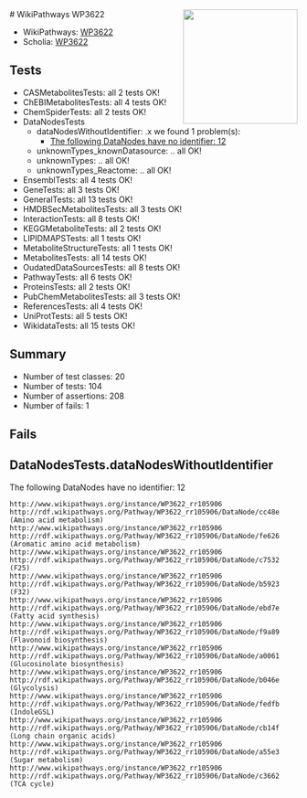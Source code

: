 <img style="float: right; width: 200px" src="https://upload.wikimedia.org/wikipedia/commons/thumb/8/83/Wplogo_with_text_500.png/640px-Wplogo_with_text_500.png" />
# WikiPathways WP3622

* WikiPathways: [WP3622](https://wikipathways.org/pathways/WP3622)
* Scholia: [WP3622](https://scholia.toolforge.org/wikipathways/WP3622)
## Tests
* CASMetabolitesTests: all 2 tests OK!
* ChEBIMetabolitesTests: all 4 tests OK!
* ChemSpiderTests: all 2 tests OK!
* DataNodesTests
    * dataNodesWithoutIdentifier: .x we found 1 problem(s):
        * [The following DataNodes have no identifier: 12](#8792c492)
    * unknownTypes_knownDatasource: .. all OK!
    * unknownTypes: .. all OK!
    * unknownTypes_Reactome: .. all OK!
* EnsemblTests: all 4 tests OK!
* GeneTests: all 3 tests OK!
* GeneralTests: all 13 tests OK!
* HMDBSecMetabolitesTests: all 3 tests OK!
* InteractionTests: all 8 tests OK!
* KEGGMetaboliteTests: all 2 tests OK!
* LIPIDMAPSTests: all 1 tests OK!
* MetaboliteStructureTests: all 1 tests OK!
* MetabolitesTests: all 14 tests OK!
* OudatedDataSourcesTests: all 8 tests OK!
* PathwayTests: all 6 tests OK!
* ProteinsTests: all 2 tests OK!
* PubChemMetabolitesTests: all 3 tests OK!
* ReferencesTests: all 4 tests OK!
* UniProtTests: all 5 tests OK!
* WikidataTests: all 15 tests OK!


## Summary

* Number of test classes: 20
* Number of tests: 104
* Number of assertions: 208
* Number of fails: 1

## Fails

<a name="8792c492" />

## DataNodesTests.dataNodesWithoutIdentifier

The following DataNodes have no identifier: 12
```
http://www.wikipathways.org/instance/WP3622_rr105906 http://rdf.wikipathways.org/Pathway/WP3622_rr105906/DataNode/cc48e (Amino acid metabolism)
http://www.wikipathways.org/instance/WP3622_rr105906 http://rdf.wikipathways.org/Pathway/WP3622_rr105906/DataNode/fe626 (Aromatic amino acid metabolism)
http://www.wikipathways.org/instance/WP3622_rr105906 http://rdf.wikipathways.org/Pathway/WP3622_rr105906/DataNode/c7532 (F25)
http://www.wikipathways.org/instance/WP3622_rr105906 http://rdf.wikipathways.org/Pathway/WP3622_rr105906/DataNode/b5923 (F32)
http://www.wikipathways.org/instance/WP3622_rr105906 http://rdf.wikipathways.org/Pathway/WP3622_rr105906/DataNode/ebd7e (Fatty acid synthesis)
http://www.wikipathways.org/instance/WP3622_rr105906 http://rdf.wikipathways.org/Pathway/WP3622_rr105906/DataNode/f9a89 (Flavonoid biosynthesis)
http://www.wikipathways.org/instance/WP3622_rr105906 http://rdf.wikipathways.org/Pathway/WP3622_rr105906/DataNode/a0061 (Glucosinolate biosynthesis)
http://www.wikipathways.org/instance/WP3622_rr105906 http://rdf.wikipathways.org/Pathway/WP3622_rr105906/DataNode/b046e (Glycolysis)
http://www.wikipathways.org/instance/WP3622_rr105906 http://rdf.wikipathways.org/Pathway/WP3622_rr105906/DataNode/fedfb (IndoleGSL)
http://www.wikipathways.org/instance/WP3622_rr105906 http://rdf.wikipathways.org/Pathway/WP3622_rr105906/DataNode/cb14f (Long chain organic acids)
http://www.wikipathways.org/instance/WP3622_rr105906 http://rdf.wikipathways.org/Pathway/WP3622_rr105906/DataNode/a55e3 (Sugar metabolism)
http://www.wikipathways.org/instance/WP3622_rr105906 http://rdf.wikipathways.org/Pathway/WP3622_rr105906/DataNode/c3662 (TCA cycle)
```

